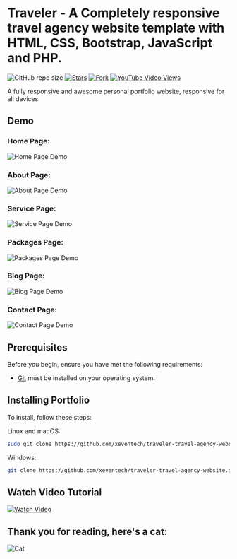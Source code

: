 # Traveler - A Completely responsive travel agency website template with HTML, CSS, Bootstrap, JavaScript and PHP.

![GitHub repo size](https://img.shields.io/github/repo-size/xeventech/responsive-agency-website)
[![Stars](https://img.shields.io/github/stars/XevenTech/responsive-agency-website?style=social)](https://github.com/XevenTech/responsive-agency-website/stargazers)
[![Fork](https://img.shields.io/github/forks/XevenTech/responsive-agency-website?style=social)](https://github.com/XevenTech/responsive-agency-website/forks)
[![YouTube Video Views](https://img.shields.io/youtube/views/dBbnMNA0MVc?style=social)](https://youtu.be/dBbnMNA0MVc)

A fully responsive and awesome personal portfolio website, responsive for all devices.

## Demo

### Home Page:
![Home Page Demo](https://github.com/XevenTech/projects_snapshots/blob/main/traveler-travel-agency-website/home-page.png?raw=true "Home Page Demo")
### About Page:
![About Page Demo](https://github.com/XevenTech/projects_snapshots/blob/main/traveler-travel-agency-website/about-page.png?raw=true "About Page Demo")
### Service Page:
![Service Page Demo](https://github.com/XevenTech/projects_snapshots/blob/main/traveler-travel-agency-website/services-page.png?raw=true "Service Page Demo")
### Packages Page:
![Packages Page Demo](https://github.com/XevenTech/projects_snapshots/blob/main/traveler-travel-agency-website/package-page.png?raw=true "Packages Page Demo")
### Blog Page:
![Blog Page Demo](https://github.com/XevenTech/projects_snapshots/blob/main/traveler-travel-agency-website/blog-page.png?raw=true "Blog Page Demo")
### Contact Page:
![Contact Page Demo](https://github.com/XevenTech/projects_snapshots/blob/main/traveler-travel-agency-website/contact-page.png?raw=true "Contact Page Demo")

## Prerequisites

Before you begin, ensure you have met the following requirements:

* [Git](https://git-scm.com/downloads "Download Git") must be installed on your operating system.

## Installing Portfolio

To install, follow these steps:

Linux and macOS:

```bash
sudo git clone https://github.com/xeventech/traveler-travel-agency-website.git
```

Windows:

```bash
git clone https://github.com/xeventech/traveler-travel-agency-website.git
```

## Watch Video Tutorial

[![Watch Video](https://github.com/XevenTech/projects_snapshots/blob/main/traveler-travel-agency-website/thumbnail.png?raw=true "Play")](https://youtu.be/dBbnMNA0MVc)


## Thank you for reading, here's a cat:

![Cat](https://github.com/XevenTech/xeventech/blob/main/cat.gif?raw=true "Thank You")
